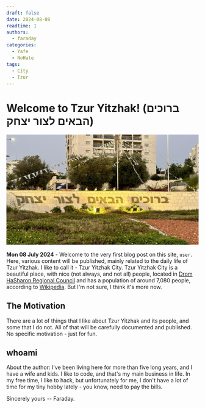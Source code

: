 ```yaml
---
draft: false 
date: 2024-08-08
readtime: 1
authors:
  - faraday
categories:
  - Yafe
  - NoHate
tags:
  - City
  - Tzur
---
```


# Welcome to Tzur Yitzhak! (ברוכים הבאים לצור יצחק)
![Welcome to Tzur Yitzhak](pics/08-08-2024/welcome.jpg)

**Mon 08 July 2024** - Welcome to the very first blog post on this site, `user`. Here, various content will be published, mainly related to the daily life of Tzur Yitzhak. I like to call it - Tzur Yitzhak City. Tzur Yitzhak City is a beautiful place, with nice (not always, and not all) people, located in [Drom HaSharon Regional Council](https://www.dsharon.org.il/) and has a population of around 7,080 people, according to [Wikipedia](https://en.wikipedia.org/wiki/Tzur_Yitzhak). But I'm not sure, I think it's more now.

<!-- more -->

## The Motivation
There are a lot of things that I like about Tzur Yitzhak and its people, and some that I do not. All of that will be carefully documented and published. No specific motivation - just for fun.

## whoami
About the author: I've been living here for more than five long years, and I have a wife and kids. I like to code, and that's my main business in life. In my free time, I like to hack, but unfortunately for me, I don't have a lot of time for my tiny hobby lately - you know, need to pay the bills.

Sincerely yours -- Faraday.